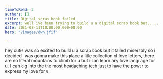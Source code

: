 ```yaml
---
timeToRead: 2
authors: []
title: Digital scrap book failed
excerpt: well ive been trying to build u a digital scrap book but......
date: 2021-08-11T10:00:00.000+08:00
hero: "/images/dwn.jfif"

---
```

hey cutie was so excited to build u a scrap book but it failed miserably so i decided i was gonna make this place a litle collection of love letters,  there are no literal mountains to climb for u but i can learn any love language for u. I can dig into the the most headaching tech just to have the power to express my love for u.